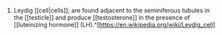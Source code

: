 1. Leydig [[cell|cells]]; are found adjacent to the seminiferous tubules in the [[testicle]] and produce [[testosterone]] in the presence of [[luteinizing hormone]] (LH).^[https://en.wikipedia.org/wiki/Leydig_cell]